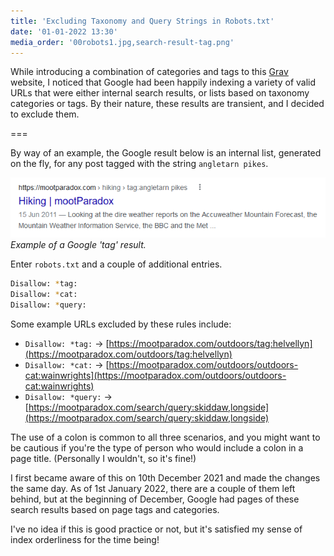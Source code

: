 ```yaml
---
title: 'Excluding Taxonomy and Query Strings in Robots.txt'
date: '01-01-2022 13:30'
media_order: '00robots1.jpg,search-result-tag.png'
---
```


While introducing a combination of categories and tags to this [Grav](https://getgrav.org/) website, I noticed that Google had been happily indexing a variety of valid URLs that were either internal search results, or lists based on taxonomy categories or tags. By their nature, these results are transient, and I decided to exclude them.

===

By way of an example, the Google result below is an internal list, generated on the fly, for any post tagged with the string `angletarn pikes`.

![search-result-tag](search-result-tag.png "search-result-tag")
*Example of a Google 'tag' result.*

Enter `robots.txt` and a couple of additional entries.

```bash
Disallow: *tag:
Disallow: *cat:
Disallow: *query:
```

Some example URLs excluded by these rules include:

* `Disallow: *tag:` -> [https://mootparadox.com/outdoors/tag:helvellyn](https://mootparadox.com/outdoors/tag:helvellyn)
* `Disallow: *cat:` -> [https://mootparadox.com/outdoors/outdoors-cat:wainwrights](https://mootparadox.com/outdoors/outdoors-cat:wainwrights)
* `Disallow: *query:` -> [https://mootparadox.com/search/query:skiddaw,longside](https://mootparadox.com/search/query:skiddaw,longside)

The use of a colon is common to all three scenarios, and you might want to be cautious if you're the type of person who would include a colon in a page title. (Personally I wouldn't, so it's fine!)

I first became aware of this on 10th December 2021 and made the changes the same day. As of 1st January 2022, there are a couple of them left behind, but at the beginning of December, Google had pages of these search results based on page tags and categories.

I've no idea if this is good practice or not, but it's satisfied my sense of index orderliness for the time being!